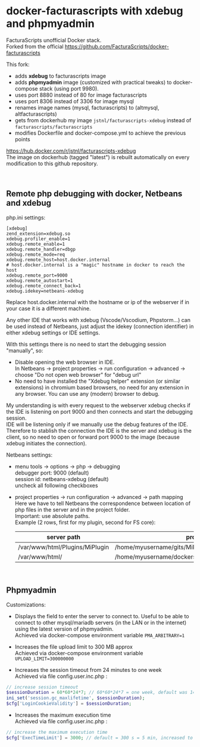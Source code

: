 # docker-facturascripts with xdebug and phpmyadmin

FacturaScripts unofficial Docker stack.\
Forked from the official https://github.com/FacturaScripts/docker-facturascripts

This fork:
- adds **xdebug** to facturascripts image
- adds **phpmyadmin** image (customized with practical tweaks) to docker-compose stack (using port 9980).
- uses port 8880 instead of 80 for image facturascripts
- uses port 8306 instead of 3306 for image mysql
- renames image names (mysql, facturascripts) to (altmysql, altfacturascripts)
- gets from dockerhub my image `jstnl/facturascripts-xdebug` instead of `facturascripts/facturascripts`
- modifies Dockerfile and docker-compose.yml to achieve the previous points

https://hub.docker.com/r/jstnl/facturascripts-xdebug \
The image on dockerhub (tagged "latest") is rebuilt automatically on every modification to this github repository.

&nbsp;

## Remote php debugging with docker, Netbeans and xdebug

php.ini settings:
```
[xdebug]
zend_extension=xdebug.so
xdebug.profiler_enable=1
xdebug.remote_enable=1
xdebug.remote_handler=dbgp
xdebug.remote_mode=req
xdebug.remote_host=host.docker.internal
# host.docker.internal is a "magic" hostname in docker to reach the host
xdebug.remote_port=9000
xdebug.remote_autostart=1
xdebug.remote_connect_back=1
xdebug.idekey=netbeans-xdebug
```

Replace host.docker.internal with the hostname or ip of the webserver if in your case it is a different machine.

Any other IDE that works with xdebug (Vscode/Vscodium, Phpstorm...) can be used instead of Netbeans, just adjust the idekey (connection identifier) in either xdebug settings or IDE settings.

With this settings there is no need to start the debugging session "manually", so:
- Disable opening the web browser in IDE.\
In Netbeans -> project properties -> run configuration -> advanced -> choose "Do not open web browser" for "debug url"
- No need to have installed the "Xdebug helper" extension (or similar extensions) in chromium based browsers, no need for any extension in any browser. You can use any (modern) browser to debug.

My understanding is with every request to the webserver xdebug checks if the IDE is listening on port 9000 and then connects and start the debugging session.\
IDE will be listening only if we manually use the debug features of the IDE.\
Therefore to stablish the connection the IDE is the server and xdebug is the client, so no need to open or forward port 9000 to the image (because xdebug initiates the connection).

Netbeans settings:
- menu tools -> options -> php -> debugging\
	 debugger port: 9000 (default)\
	 session id: netbeans-xdebug (default)\
	 uncheck all following checkboxes

- project properties -> run configuration -> advanced -> path mapping\
	Here we have to tell Netbeans the correspondence between location of php files in the server and in the project folder.\
	Important: use absolute paths.\
	Example (2 rows, first for my plugin, second for FS core):

	|server path|project path|
	|---|---|
	|/var/www/html/Plugins/MiPlugin|/home/myusername/gits/MiPlugin|
	|/var/www/html/|/home/myusername/dockerstacks/fswithxdebug/facturascripts|

&nbsp;

## Phpmyadmin

Customizations:

- Displays the field to enter the server to connect to. Useful to be able to connect to other mysql/mariadb servers (in the LAN or in the internet) using the latest version of phpmyadmin.\
Achieved via docker-compose environment variable `PMA_ARBITRARY=1` 

- Increases the file upload limit to 300 MB approx\
Achieved via docker-compose environment variable `UPLOAD_LIMIT=300000000` 

- Increases the session timeout from 24 minutes to one week\
Achieved via file config.user.inc.php :
```php
// increase session timeout
$sessionDuration = 60*60*24*7; // 60*60*24*7 = one week, default was 1440
ini_set('session.gc_maxlifetime', $sessionDuration);
$cfg['LoginCookieValidity'] = $sessionDuration;
```

- Increases the maximum execution time\
Achieved via file config.user.inc.php :
```php
// increase the maximum execution time
$cfg['ExecTimeLimit'] = 3000; // default = 300 s = 5 min, increased to 50 min.
```
